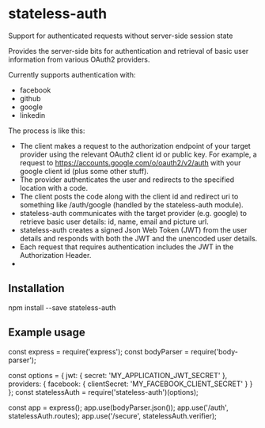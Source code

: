 # stateless-auth
Support for authenticated requests without server-side session state

Provides the server-side bits for authentication and retrieval of basic user information from various OAuth2 providers.

Currently supports authentication with:
* facebook
* github
* google
* linkedin

The process is like this:
* The client makes a request to the authorization endpoint of your target provider using the relevant OAuth2 client id or public key.
  For example, a request to https://accounts.google.com/o/oauth2/v2/auth with your google client id (plus some other stuff).
* The provider authenticates the user and redirects to the specified location with a code.
* The client posts the code along with the client id and redirect uri to something like /auth/google (handled by the stateless-auth module).
* stateless-auth communicates with the target provider (e.g. google) to retrieve basic user details: id, name, email and picture url.
* stateless-auth creates a signed Json Web Token (JWT) from the user details and responds with both the JWT and the unencoded user details.
* Each request that requires authentication includes the JWT in the Authorization Header.
*   

## Installation

  npm install --save stateless-auth

## Example usage  

  const express = require('express');
  const bodyParser = require('body-parser');

  const options = {
    jwt: { secret: 'MY_APPLICATION_JWT_SECRET' },
    providers: {
      facebook: { clientSecret: 'MY_FACEBOOK_CLIENT_SECRET' }
    }
  };
  const statelessAuth = require('stateless-auth')(options);

  const app = express();
  app.use(bodyParser.json());
  app.use('/auth', statelessAuth.routes);
  app.use('/secure', statelessAuth.verifier);




